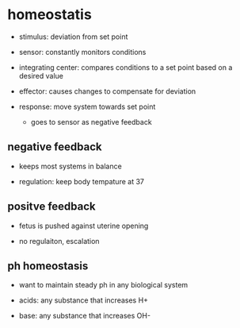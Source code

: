 # homeostatis

- stimulus: deviation from set point

- sensor: constantly monitors conditions

- integrating center: compares conditions to a set point based on a desired value

- effector: causes changes to compensate for deviation

- response: move system towards set point
  - goes to sensor as negative feedback

## negative feedback

- keeps most systems in balance

- regulation: keep body tempature at 37

## positve feedback

- fetus is pushed against uterine opening

- no regulaiton, escalation

## ph homeostasis

- want to maintain steady ph in any biological system

- acids: any substance that increases H+
- base: any substance that increases OH-
